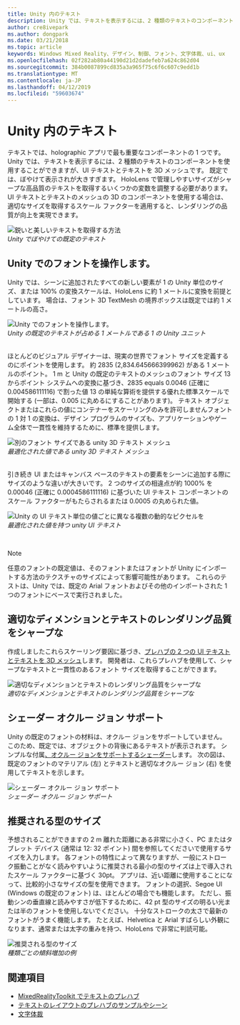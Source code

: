 ```yaml
---
title: Unity 内のテキスト
description: Unity では、テキストを表示するには、2 種類のテキストのコンポーネントを使用することができますが、UI テキストとテキストを 3D メッシュです。
author: cre8ivepark
ms.author: dongpark
ms.date: 03/21/2018
ms.topic: article
keywords: Windows Mixed Reality、デザイン、制御、フォント、文字体裁、ui、ux
ms.openlocfilehash: 02f282ab80a44190d21d2dadefeb7a624c862d04
ms.sourcegitcommit: 384b0087899cd835a3a965f75c6f6c607c9edd1b
ms.translationtype: MT
ms.contentlocale: ja-JP
ms.lasthandoff: 04/12/2019
ms.locfileid: "59603674"
---
```

# <a name="text-in-unity"></a>Unity 内のテキスト

テキストでは、holographic アプリで最も重要なコンポーネントの 1 つです。 Unity では、テキストを表示するには、2 種類のテキストのコンポーネントを使用することができますが、UI テキストとテキストを 3D メッシュです。 既定では、ぼやけて表示されが大きすぎます。 HoloLens で管理しやすいサイズがシャープな高品質のテキストを取得するいくつかの変数を調整する必要があります。 UI テキストとテキストのメッシュの 3D のコンポーネントを使用する場合は、適切なサイズを取得するスケール ファクターを適用すると、レンダリングの品質が向上を実現できます。

![鋭いと美しいテキストを取得する方法](images/hug-text-02-640px.png)<br>
*Unity でぼやけての既定のテキスト*

## <a name="working-with-fonts-in-unity"></a>Unity でのフォントを操作します。

Unity では、シーンに追加されたすべての新しい要素が 1 の Unity 単位のサイズ、または 100% の変換スケールは、HoloLens に約 1 メートルに変換を前提としています。 場合は、フォント 3D TextMesh の境界ボックスは既定では約 1 メートルの高さ。

![Unity でのフォントを操作します。](images/640px-hug-text-03.png)<br>
*Unity の既定のテキストが占める 1 メートルである 1 の Unity ユニット*

<br>
ほとんどのビジュアル デザイナーは、現実の世界でフォント サイズを定義するのにポイントを使用します。 約 2835 (2,834.645666399962) がある 1 メートルのポイント。 1 m と Unity の既定のテキストのメッシュのフォント サイズ 13 からポイント システムへの変換に基づき、2835 equals 0.0046 (正確に 0.004586111116) で割った値 13 の単純な算術を提供する優れた標準スケールで開始する (一部は、0.005 に丸めるにすることがあります)。 テキスト オブジェクトまたはこれらの値にコンテナーをスケーリングのみを許可しませんフォントの 1 対 1 の変換は、デザイン プログラムのサイズも、アプリケーションやゲーム全体で一貫性を維持するために、標準を提供します。

![別のフォント サイズである unity 3D テキスト メッシュ](images/hug-text-05-1000px.png)<br>
*最適化された値である unity 3D テキスト メッシュ*

<br>
引き続き UI またはキャンバス ベースのテキストの要素をシーンに追加する際にサイズのような違いが大きいです。 2 つのサイズの相違点が約 1000% を 0.00046 (正確に 0.0004586111116) に基づいた UI テキスト コンポーネントのスケール ファクターがもたらされるまたは 0.0005 の丸められた値。

![Unity の UI テキスト単位の値ごとに異なる複数の動的なピクセルを](images/hug-text-04-1000px.png)<br>
*最適化された値を持つ unity UI テキスト*

<br>

>[!NOTE]
>任意のフォントの既定値は、そのフォントまたはフォントが Unity にインポートする方法のテクスチャのサイズによって影響可能性があります。 これらのテストは、Unity では、既定の Arial フォントおよびその他のインポートされた 1 つのフォントにベースで実行されました。

## <a name="sharp-text-rendering-quality-with-proper-dimension"></a>適切なディメンションとテキストのレンダリング品質をシャープな

作成しましたこれらスケーリング要因に基づき、[プレハブの 2 つの UI テキストとテキストを 3D メッシュ](https://github.com/Microsoft/MixedRealityToolkit-Unity/tree/htk_release/Assets/HoloToolkit/UX/Prefabs)します。 開発者は、これらプレハブを使用して、シャープなテキストと一貫性のあるフォント サイズを取得することができます。

![適切なディメンションとテキストのレンダリング品質をシャープな](images/hug-text-06-1000px.png)<br>
*適切なディメンションとテキストのレンダリング品質をシャープな*

## <a name="shader-with-occlusion-support"></a>シェーダー オクルー ジョン サポート

Unity の既定のフォントの材料は、オクルー ジョンをサポートしていません。 このため、既定では、オブジェクトの背後にあるテキストが表示されます。 シンプルな付属[、オクルー ジョンをサポートするシェーダー](https://github.com/Microsoft/MixedRealityToolkit-Unity/tree/htk_release/Assets/HoloToolkit/UX/Shaders)します。 次の図は、既定のフォントのマテリアル (左) とテキストと適切なオクルー ジョン (右) を使用してテキストを示します。

![シェーダー オクルー ジョン サポート](images/hug-text-07-1000px.png)<br>
*シェーダー オクルー ジョン サポート*

## <a name="recommended-type-size"></a>推奨される型のサイズ

予想されることができますの 2 m 離れた距離にある非常に小さく、PC またはタブレット デバイス (通常は 12: 32 ポイント) 間を参照してくださいで使用するサイズを入力します。 各フォントの特性によって異なりますが、一般にストローク振動ことがなく読みやすいように推奨される最小の型のサイズは上で導入されたスケール ファクターに基づく 30pt。 アプリは、近い距離に使用することになって、比較的小さなサイズの型を使用できます。 フォントの選択、Segoe UI (Windows の既定のフォント) は、ほとんどの場合でも機能します。 ただし、振動シンの垂直線と読みやすさが低下するために、42 pt 型のサイズの明るい光または半のフォントを使用しないでください。 十分なストロークの太さで最新のフォントがうまく機能します。 たとえば、Helvetica と Arial すばらしい外観になります、通常または太字の重みを持つ、HoloLens で非常に判読可能。

![推奨される型のサイズ](images/hug-text-08-1000px.png)<br>
*種類ごとの傾斜増加の例*

## <a name="see-also"></a>関連項目
* [MixedRealityToolkit でテキストのプレハブ](https://github.com/Microsoft/MixedRealityToolkit-Unity/tree/htk_release/Assets/HoloToolkit/UX/Prefabs)
* [テキストのレイアウトのプレハブのサンプルやシーン](https://github.com/Microsoft/MixedRealityToolkit-Unity/tree/htk_release/Assets/HoloToolkit-Examples/UX/Scenes)
* [文字体裁](typography.md)

 

